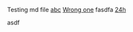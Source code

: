 Testing md file
[abc](https://google.com)
[Wrong one](https://123123.com)
fasdfa
[24h](https://24h.com.vn)

asdf
